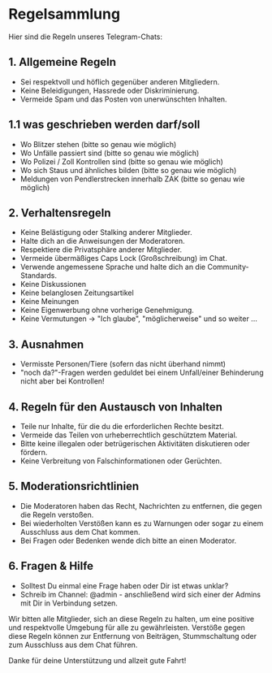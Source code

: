 # Regelsammlung

Hier sind die Regeln unseres Telegram-Chats:

## 1. Allgemeine Regeln

- Sei respektvoll und höflich gegenüber anderen Mitgliedern.
- Keine Beleidigungen, Hassrede oder Diskriminierung.
- Vermeide Spam und das Posten von unerwünschten Inhalten.

## 1.1 was geschrieben werden darf/soll

- Wo Blitzer stehen (bitte so genau wie möglich)
- Wo Unfälle passiert sind (bitte so genau wie möglich)
- Wo Polizei / Zoll Kontrollen sind (bitte so genau wie möglich)
- Wo sich Staus und ähnliches bilden (bitte so genau wie möglich)
- Meldungen von Pendlerstrecken innerhalb ZAK (bitte so genau wie möglich)


## 2. Verhaltensregeln

- Keine Belästigung oder Stalking anderer Mitglieder.
- Halte dich an die Anweisungen der Moderatoren.
- Respektiere die Privatsphäre anderer Mitglieder.
- Vermeide übermäßiges Caps Lock (Großschreibung) im Chat.
- Verwende angemessene Sprache und halte dich an die Community-Standards.
- Keine Diskussionen
- Keine belanglosen Zeitungsartikel
- Keine Meinungen
- Keine Eigenwerbung ohne vorherige Genehmigung.
- Keine Vermutungen -> "Ich glaube", "möglicherweise" und so weiter ...


## 3. Ausnahmen
- Vermisste Personen/Tiere (sofern das nicht überhand nimmt)
- "noch da?"-Fragen werden geduldet bei einem Unfall/einer Behinderung nicht aber bei Kontrollen!

## 4. Regeln für den Austausch von Inhalten

- Teile nur Inhalte, für die du die erforderlichen Rechte besitzt.
- Vermeide das Teilen von urheberrechtlich geschütztem Material.
- Bitte keine illegalen oder betrügerischen Aktivitäten diskutieren oder fördern.
- Keine Verbreitung von Falschinformationen oder Gerüchten.

## 5. Moderationsrichtlinien

- Die Moderatoren haben das Recht, Nachrichten zu entfernen, die gegen die Regeln verstoßen.
- Bei wiederholten Verstößen kann es zu Warnungen oder sogar zu einem Ausschluss aus dem Chat kommen.
- Bei Fragen oder Bedenken wende dich bitte an einen Moderator.

## 6. Fragen & Hilfe

- Solltest Du einmal eine Frage haben oder Dir ist etwas unklar?
- Schreib im Channel: @admin - anschließend wird sich einer der Admins mit Dir in Verbindung setzen.

Wir bitten alle Mitglieder, sich an diese Regeln zu halten, um eine positive und respektvolle Umgebung für alle zu gewährleisten. Verstöße gegen diese Regeln können zur Entfernung von Beiträgen, Stummschaltung oder zum Ausschluss aus dem Chat führen.

Danke für deine Unterstützung und allzeit gute Fahrt!
